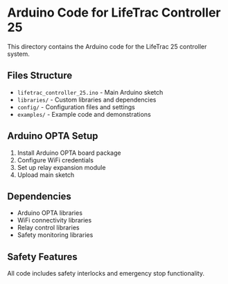 # Arduino Code for LifeTrac Controller 25

This directory contains the Arduino code for the LifeTrac 25 controller system.

## Files Structure
- `lifetrac_controller_25.ino` - Main Arduino sketch
- `libraries/` - Custom libraries and dependencies
- `config/` - Configuration files and settings
- `examples/` - Example code and demonstrations

## Arduino OPTA Setup
1. Install Arduino OPTA board package
2. Configure WiFi credentials
3. Set up relay expansion module
4. Upload main sketch

## Dependencies
- Arduino OPTA libraries
- WiFi connectivity libraries
- Relay control libraries
- Safety monitoring libraries

## Safety Features
All code includes safety interlocks and emergency stop functionality.